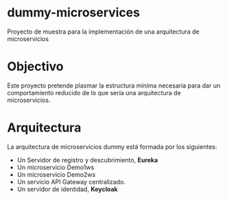 # dummy-microservices
Proyecto de muestra para la implementación de una arquitectura de microservicios

# Objectivo
Este proyecto pretende plasmar la estructura mínima necesaria para dar un comportamiento reducido de lo que sería una arquitectura de microservicios. 

# Arquitectura
La arquitectura de microservicios dummy está formada por los siguientes:

- Un Servidor de registro y descubrimiento, **Eureka**
- Un microservicio Demo1ws
- Un microservicio Demo2ws
- Un servicio API Gateway centralizado.
- Un servidor de identidad, **Keycloak**
